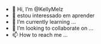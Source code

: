 - 👋 Hi, I’m @KellyMelz
- 👀 estou interessado em aprender
- 🌱 I’m currently learning ...
- 💞️ I’m looking to collaborate on ...
- 📫 How to reach me ...

<!---
KellyMelz/KellyMelz is a ✨ special ✨ repository because its `README.md` (this file) appears on your GitHub profile.
You can click the Preview link to take a look at your changes.
--->
